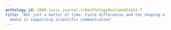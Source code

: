 ```yaml
---
anthology_id: 2000.jasis_journal-ir0anthology0volumeA51A14.7
title: 'Not just a matter of time: Field differences and the shaping of electronic
  media in supporting scientific communication'
---
```


